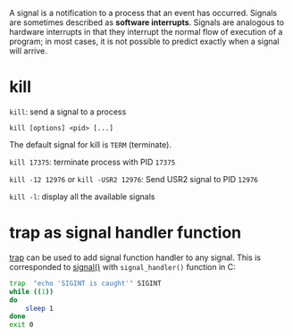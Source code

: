 A signal is a notification to a process that an event has occurred. Signals are sometimes described as **software interrupts**. Signals are analogous to hardware interrupts in that they interrupt the normal flow of execution of a program; in most cases, it is not possible to predict exactly when a signal will arrive.
       
# kill

``kill``: send a signal to a process

``kill [options] <pid> [...]``

The  default  signal  for kill is ``TERM`` (terminate).

``kill 17375``: terminate process with PID ``17375``

``kill -12 12976`` or ``kill -USR2 12976``: Send USR2 signal to PID ``12976``

``kill -l``: display all the available signals
# trap as signal handler function
[trap](https://github.com/TranPhucVinh/Linux-Shell/tree/master/Bash%20script/Conditional%20statement#trap) can be used to add signal function handler to any signal. This is corresponded to [signal()](https://github.com/TranPhucVinh/C/blob/master/Physical%20layer/Signal/API.md#signal) with ``signal_handler()`` function in C:
```sh
trap  "echo 'SIGINT is caught'" SIGINT
while ((1))
do
    sleep 1
done
exit 0
```
